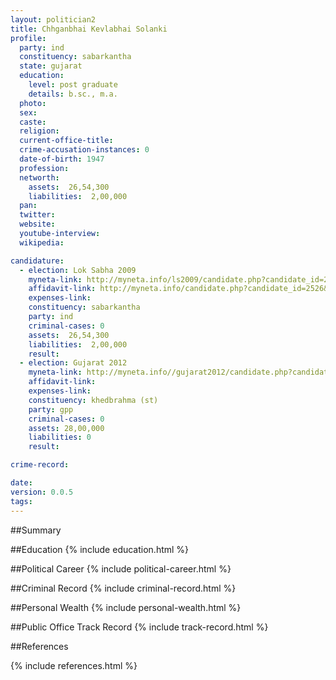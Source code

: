 ```yaml
---
layout: politician2
title: Chhganbhai Kevlabhai Solanki
profile: 
  party: ind
  constituency: sabarkantha
  state: gujarat
  education: 
    level: post graduate
    details: b.sc., m.a.
  photo: 
  sex: 
  caste: 
  religion: 
  current-office-title: 
  crime-accusation-instances: 0
  date-of-birth: 1947
  profession: 
  networth: 
    assets:  26,54,300
    liabilities:  2,00,000
  pan: 
  twitter: 
  website: 
  youtube-interview: 
  wikipedia: 

candidature: 
  - election: Lok Sabha 2009
    myneta-link: http://myneta.info/ls2009/candidate.php?candidate_id=2526
    affidavit-link: http://myneta.info/candidate.php?candidate_id=2526&scan=original
    expenses-link: 
    constituency: sabarkantha 
    party: ind
    criminal-cases: 0
    assets:  26,54,300
    liabilities:  2,00,000
    result:  
  - election: Gujarat 2012
    myneta-link: http://myneta.info//gujarat2012/candidate.php?candidate_id=1985
    affidavit-link: 
    expenses-link: 
    constituency: khedbrahma (st) 
    party: gpp
    criminal-cases: 0
    assets: 28,00,000
    liabilities: 0
    result:  

crime-record: 

date: 
version: 0.0.5
tags: 
---
```

##Summary


##Education
{% include education.html %}


##Political Career
{% include political-career.html %}


##Criminal Record
{% include criminal-record.html %}


##Personal Wealth
{% include personal-wealth.html %}


##Public Office Track Record
{% include track-record.html %}


##References


{% include references.html %}